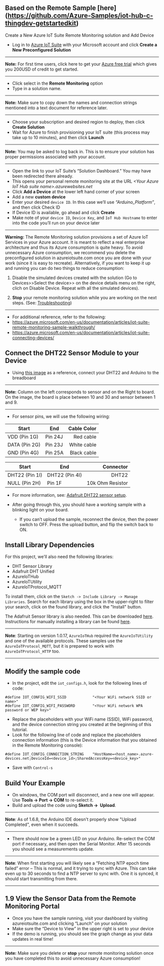 ## Based on the Remote Sample [here] (https://github.com/Azure-Samples/iot-hub-c-thingdev-getstartedkit)

Create a New Azure IoT Suite Remote Monitoring solution and Add Device

- Log in to [Azure IoT Suite](https://www.azureiotsuite.com/)  with your Microsoft account and click **Create a New Preconfigured Solution**

***
**Note:** For first time users, click here to get your [Azure free trial](https://azure.microsoft.com/en-us/pricing/free-trial/) which gives you 200USD of credit to get started.
***

- Click select in the **Remote Monitoring** option
- Type in a solution name.

***
**Note:** Make sure to copy down the names and connection strings mentioned into a text document for reference later.
***

- Choose your subscription and desired region to deploy, then click **Create Solution**
- Wait for Azure to finish provisioning your IoT suite (this process may take up to 10 minutes), and then click **Launch**

***
**Note:** You may be asked to log back in. This is to ensure your solution has proper permissions associated with your account.
***

- Open the link to your IoT Suite’s “Solution Dashboard.” You may have been redirected there already.
- This opens your personal remote monitoring site at the URL _&lt;Your Azure IoT Hub suite name&gt;.azurewebsites.net_
- Click **Add a Device** at the lower left hand corner of your screen
- Add a new **custom device**
- Enter your desired `device ID`. In this case we’ll use _“Arduino_Platform”_, and then click Check ID
- If Device ID is available, go ahead and click **Create**
- Make note of your `device ID`, `Device Key`, and `IoT Hub Hostname` to enter into the code you’ll run on your device later 

***
**Warning:** The Remote Monitoring solution provisions a set of Azure IoT Services in your Azure account. It is meant to reflect a real enterprise architecture and thus its Azure consumption is quite heavy. To avoid unnecessary Azure consumption, we recommend you delete the preconfigured solution in azureiotsuite.com once you are done with your work (since it is easy to recreate). Alternatively, if you want to keep it up and running you can do two things to reduce consumption: 

1) Disable the simulated devices created with the solution (Go to Devices>>Select the device>> on the device details menu on the right, clich on Disable Device. Repeat with all the simulated devices).

2) **Stop** your remote monitoring solution while you are working on the next steps. (See: [Troubleshooting](#troubleshooting))
***

- For additional reference, refer to the following:
 - https://azure.microsoft.com/en-us/documentation/articles/iot-suite-remote-monitoring-sample-walkthrough/
 - https://azure.microsoft.com/en-us/documentation/articles/iot-suite-connecting-devices/

## Connect the DHT22 Sensor Module to your Device

- Using [this image](https://github.com/Azure-Samples/iot-hub-c-thingdev-getstartedkit/blob/master/img/thingdev_remote_monitoring.png?raw=true) as a reference, connect your DHT22 and Arduino to the breadboard

***
**Note:** Column on the left corresponds to sensor and on the Right to board. On the image, the board is place between 10 and 30 and sensor between 1 and 9.
***
- For sensor pins, we will use the following wiring:

| Start                   | End                    | Cable Color   |
| ----------------------- | ---------------------- | ------------: |
| VDD (Pin 1G)            | Pin 24J                | Red cable   |
| DATA (Pin 2G)           | Pin 23J                | White cable  |
| GND (Pin 4G)            | Pin 25A                | Black cable   |

| Start                   | End                    | Connector     |
| ----------------------- | ---------------------- | ------------: |
| DHT22 (Pin 1I)          | DHT22 (Pin 4I)         | DHT22         |
| NULL (Pin 2H)           | Pin 1F                 | 10k Ohm Resistor  |

- For more information, see: [Adafruit DHT22 sensor setup](https://learn.adafruit.com/dht/connecting-to-a-dhtxx-sensor).


- After going through this, you should have a working sample with a blinking light on your board.
    - If you can’t upload the sample, reconnect the device, then the power switch to OFF. Press the upload button, and flip the switch back to ON.

<a name="section1.6" />

## Install Library Dependencies

For this project, we'll also need the following libraries:

 - DHT Sensor Library
 - Adafruit DHT Unified
 - AzureIoTHub
 - AzureIoTUtility
 - AzureIoTProtocol_MQTT

To install them, click on the `Sketch -> Include Library -> Manage Libraries`. Search for each library using the box in the upper-right to filter your search, click on the found library, and click the "Install" button.

The Adafruit Sensor library is also needed. This can be downloaded [here](https://github.com/adafruit/Adafruit_Sensor). Instructions for manually installing a library can be found [here](https://www.arduino.cc/en/Guide/Libraries).

***
**Note**: Starting on version 1.0.17, `AzureIoTHub` required the `AzureIoTUtility` and one of the available protocols. These samples use the `AzureIoTProtocol_MQTT`, but it is prepared to work with `AzureIoTProtocol_HTTP` too.
***


## Modify the sample code
- In the project, edit the `iot_configs.h`, look for the following lines of code:

```
#define IOT_CONFIG_WIFI_SSID            "<Your WiFi network SSID or name>"
#define IOT_CONFIG_WIFI_PASSWORD        "<Your WiFi network WPA password or WEP key>"
```

- Replace the placeholders with your WiFi name (SSID), WiFi password, and the device connection string you created at the beginning of this tutorial. 
- Look for the following line of code and replace the placeholders connection information (this is the Device information that you obtained in the Remote Monitoring console):

```
#define IOT_CONFIG_CONNECTION_STRING    "HostName=<host_name>.azure-devices.net;DeviceId=<device_id>;SharedAccessKey=<device_key>"
```

- Save with `Control-s`


## Build Your Example

- On windows, the COM port will disconnect, and a new one will appear. Use **Tools -&gt; Port -&gt; COM** to re-select it.
- Build and upload the code using **Sketch -&gt;  Upload**.

***
**Note**: As of 1.6.8, the Arduino IDE doesn't properly show "Upload Completed", even when it succeeds.
***

- There should now be a green LED on your Arduino. Re-select the COM port if necessary, and then open the Serial Monitor. After 15 seconds you should see a measurements update.

***
**Note**: When first starting you will likely see a “Fetching NTP epoch time failed” error – This is normal, and it trying to sync with Azure. This can take even up to 30 seconds to find a NTP server to sync with. One it is synced, it should start transmitting from there.
***

## 1.9 View the Sensor Data from the Remote Monitoring Portal

- Once you have the sample running, visit your dashboard by visiting azureiotsuite.com and clicking “Launch” on your solution
- Make sure the “Device to View” in the upper right is set to your device
- If the demo is running, you should see the graph change as your data updates in real time!

***
**Note:** Make sure you delete or **stop** your remote monitoring solution once you have completed this to avoid unnecessary Azure consumption!